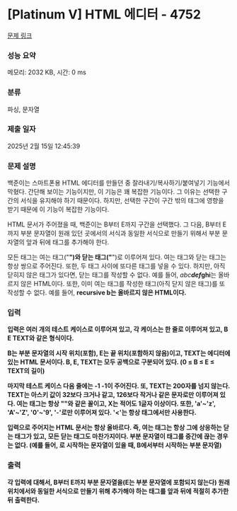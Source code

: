 # [Platinum V] HTML 에디터 - 4752 

[문제 링크](https://www.acmicpc.net/problem/4752) 

### 성능 요약

메모리: 2032 KB, 시간: 0 ms

### 분류

파싱, 문자열

### 제출 일자

2025년 2월 15일 12:45:39

### 문제 설명

<p>
	백준이는 스마트폰용 HTML 에디터를 만들던 중 잘라내기/복사하기/붙여넣기 기능에서 막혔다. 간단해 보이는 기능이지만, 이 기능은 꽤 복잡한 기능이다. 그 이유는 선택한 구간의 서식을 유지해야 하기 때문이다. 하지만, 선택한 구간이 구간 밖의 태그에 영향을 받기 때문에 이 기능이 복잡한 기능이다.</p>

<p>
	HTML 문서가 주어졌을 때, 백준이는 B부터 E까지 구간을 선택했다. 그 다음, B부터 E까지 부분 문자열이 원래 있던 곳에서의 서식과 동일한 서식으로 만들기 위해서 부분 문자열의 앞과 뒤에 태그를 추가해야 한다.</p>

<p>
	모든 태그는 여는 태그("<b>")와 닫는 태그("</b>")로 이루어져 있다. 여는 태그와 닫는 태그는 항상 쌍으로 주어진다. 또한, 두 태그 사이에 또다른 태그를 넣을 수 있다. 하지만, 아직 닫히지 않은 태그가 있다면, 닫는 태그를 작성할 수 없다. 예를 들어, <i>abc<b>def</i>ghi</b>는 올바르지 않은 HTML이다. 또한, 이미 여는 태그를 작성한 태그(아직 닫지 않은 태그)를 또 작성할 수 없다. 예를 들어, <b><b>recursive b</b><b/>는 올바르지 않은 HTML이다.</p>

### 입력 

 <p>
	입력은 여러 개의 테스트 케이스로 이루어져 있고, 각 케이스는 한 줄로 이루어져 있고, B E TEXT와 같은 형식이다.</p>

<p>
	B는 부분 문자열의 시작 위치(포함), E는 끝 위치(포함하지 않음)이고, TEXT는 에디터에 있는 HTML 문서이다. B, E, TEXT는 모두 공백으로 구분되어 있다. (0 ≤ B ≤ E ≤ TEXT의 길이)</p>

<p>
	마지막 테스트 케이스 다음 줄에는 -1 -1이 주어진다. 또, TEXT는 200자를 넘지 않는다. TEXT는 아스키 값이 32보다 크거나 같고, 126보다 작거나 같은 문자로만 이루어져 있다. 여는 태그는 항상 "<X>"와 같은 꼴이고, X는 적어도 1글자 이상이다. 또한, 'a'~'z', 'A'~'Z', '0'~'9', '-'로만 이루어져 있다. '<'는 항상 태그에서만 사용한다.</p>

<p>
	입력으로 주어지는 HTML 문서는 항상 올바르다. 즉, 여는 태그는 항상 그에 상응하는 닫는 태그가 있고, 모든 닫는 태그도 마찬가지이다. 부분 문자열이 태그를 중간에 끊는 경우는 없다. (예를 들어, <B>로 시작하는 문자열이 있을 때, B에서부터 시작하는 부분 문자열)</p>

### 출력 

 <p>
	각 입력에 대해서, B부터 E까지 부분 문자열을(E는 부분 문자열에 포함되지 않는다) 원래 위치에서와 동일한 서식으로 만들기 위해 추가해야 하는 태그를 앞과 뒤에 적절히 추가한 뒤 출력한다.</p>

